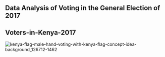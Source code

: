 ## Data Analysis of Voting in the General Election of 2017

## Voters-in-Kenya-2017


![kenya-flag-male-hand-voting-with-kenya-flag-concept-idea-background_126712-1462](https://user-images.githubusercontent.com/100701309/190850713-81629a47-f00a-44b2-8eda-60ce11fc637d.jpg)
